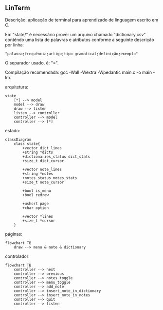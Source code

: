 LinTerm
--
Descrição: aplicação de terminal para aprendizado de linguagem escrito em C.

Em "state/" é necessário prover um arquivo chamado "dictionary.csv" conténdo uma lista de palavras e atributos conforme a seguinte descrição por linha:

    "palavra;frequência;artigo;tipo-gramatical;definição;exemplo"

O separador usado, é: "=".

Compilação recomendada: gcc -Wall -Wextra -Wpedantic main.c -o main -lm.

arquitetura:
``` mermaid
state 
    [*] --> model
    model --> draw
    draw --> listen
    listen --> controller
    controller --> model
    controller --> [*]
```

estado:
``` mermaid
classDiagram 
    class state{
        +vector dict_lines 
        +string *dicts 
        +dictionaries_status dict_stats 
        +size_t dict_cursor 

        +vector note_lines 
        +string *notes 
        +notes_status notes_stats 
        +size_t note_cursor 

        +bool is_menu 
        +bool redraw 

        +ushort page 
        +char option 

        +vector *lines 
        +size_t *cursor 
    }
```

páginas:
```mermaid
flowchart TB
    draw --> menu & note & dictionary
``` 

controlador:
```mermaid
flowchart TB
    controller --> next 
    controller --> previous
    controller --> notes_toggle
    controller --> menu_toggle
    controller --> add_note
    controller --> insert_note_in_dictionary
    controller --> insert_note_in_notes
    controller --> quit
    controller --> listen
``` 

